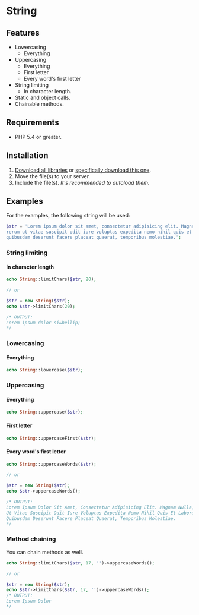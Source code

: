 # String

## Features
- Lowercasing
    - Everything
- Uppercasing
    - Everything
    - First letter
    - Every word's first letter
- String limiting
    - In character length.
- Static and object calls.
- Chainable methods.

## Requirements
- PHP 5.4 or greater.

## Installation
1. [Download all libraries](https://github.com/pedzed/libs/archive/master.zip) 
   or [specifically download this one](https://raw.githubusercontent.com/pedzed/libs/master/src/pedzed/libs/String.php).
2. Move the file(s) to your server.
3. Include the file(s). *It's recommended to autoload them.*

## Examples
For the examples, the following string will be used:
```php
$str = 'Lorem ipsum dolor sit amet, consectetur adipisicing elit. Magnam nulla, 
rerum ut vitae suscipit odit iure voluptas expedita nemo nihil quis et laborum 
quibusdam deserunt facere placeat quaerat, temporibus molestiae.';
```

### String limiting
#### In character length
```php
echo String::limitChars($str, 20);

// or

$str = new String($str);
echo $str->limitChars(20);

/* OUTPUT:
Lorem ipsum dolor si&hellip;
*/
```

### Lowercasing
#### Everything
```php
echo String::lowercase($str);
```

### Uppercasing
#### Everything
```php
echo String::uppercase($str);
```

#### First letter
```php
echo String::uppercaseFirst($str);
```

#### Every word's first letter
```php
echo String::uppercaseWords($str);

// or

$str = new String($str);
echo $str->uppercaseWords();

/* OUTPUT:
Lorem Ipsum Dolor Sit Amet, Consectetur Adipisicing Elit. Magnam Nulla, Rerum 
Ut Vitae Suscipit Odit Iure Voluptas Expedita Nemo Nihil Quis Et Laborum 
Quibusdam Deserunt Facere Placeat Quaerat, Temporibus Molestiae.
*/
```

### Method chaining
You can chain methods as well.
```php
echo String::limitChars($str, 17, '')->uppercaseWords();

// or

$str = new String($str);
echo $str->limitChars($str, 17, '')->uppercaseWords();
/* OUTPUT:
Lorem Ipsum Dolor
*/
```
